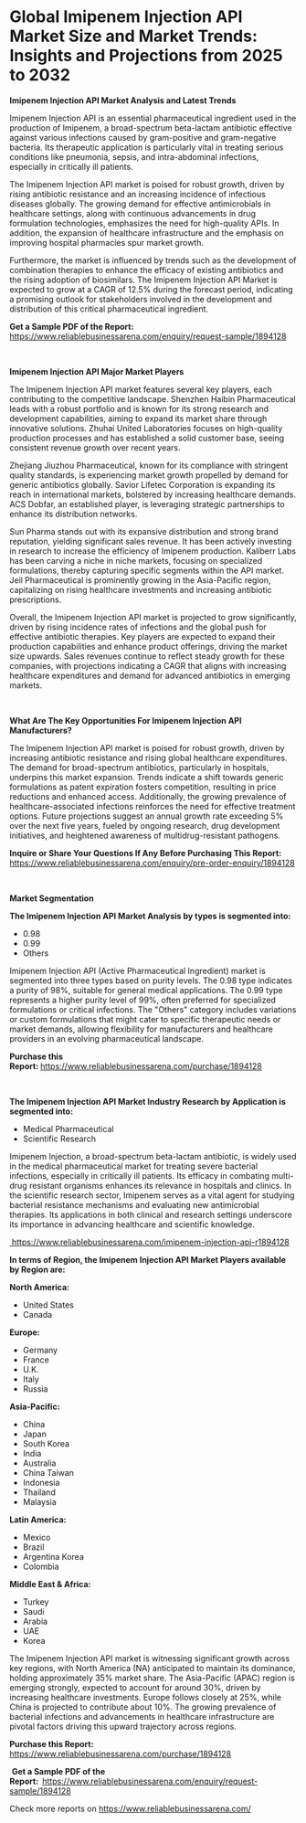 <p><h1>Global Imipenem Injection API Market Size and Market Trends: Insights and Projections from 2025 to 2032</h1></p><p><strong>Imipenem Injection API Market Analysis and Latest Trends</strong></p>
<p><p>Imipenem Injection API is an essential pharmaceutical ingredient used in the production of Imipenem, a broad-spectrum beta-lactam antibiotic effective against various infections caused by gram-positive and gram-negative bacteria. Its therapeutic application is particularly vital in treating serious conditions like pneumonia, sepsis, and intra-abdominal infections, especially in critically ill patients. </p><p>The Imipenem Injection API market is poised for robust growth, driven by rising antibiotic resistance and an increasing incidence of infectious diseases globally. The growing demand for effective antimicrobials in healthcare settings, along with continuous advancements in drug formulation technologies, emphasizes the need for high-quality APIs. In addition, the expansion of healthcare infrastructure and the emphasis on improving hospital pharmacies spur market growth.</p><p>Furthermore, the market is influenced by trends such as the development of combination therapies to enhance the efficacy of existing antibiotics and the rising adoption of biosimilars. The Imipenem Injection API Market is expected to grow at a CAGR of 12.5% during the forecast period, indicating a promising outlook for stakeholders involved in the development and distribution of this critical pharmaceutical ingredient.</p></p>
<p><strong>Get a Sample PDF of the Report:&nbsp;</strong> <a href="https://www.reliablebusinessarena.com/enquiry/request-sample/1894128?utm_campaign=3261&utm_medium=2&utm_source=Github&utm_content=ia&utm_term=03042025&utm_id=imipenem-injection-api">https://www.reliablebusinessarena.com/enquiry/request-sample/1894128</a></p>
<p>&nbsp;</p>
<p><strong>Imipenem Injection API Major Market Players</strong></p>
<p><p>The Imipenem Injection API market features several key players, each contributing to the competitive landscape. Shenzhen Haibin Pharmaceutical leads with a robust portfolio and is known for its strong research and development capabilities, aiming to expand its market share through innovative solutions. Zhuhai United Laboratories focuses on high-quality production processes and has established a solid customer base, seeing consistent revenue growth over recent years.</p><p>Zhejiang Jiuzhou Pharmaceutical, known for its compliance with stringent quality standards, is experiencing market growth propelled by demand for generic antibiotics globally. Savior Lifetec Corporation is expanding its reach in international markets, bolstered by increasing healthcare demands. ACS Dobfar, an established player, is leveraging strategic partnerships to enhance its distribution networks.</p><p>Sun Pharma stands out with its expansive distribution and strong brand reputation, yielding significant sales revenue. It has been actively investing in research to increase the efficiency of Imipenem production. Kaliberr Labs has been carving a niche in niche markets, focusing on specialized formulations, thereby capturing specific segments within the API market. Jeil Pharmaceutical is prominently growing in the Asia-Pacific region, capitalizing on rising healthcare investments and increasing antibiotic prescriptions.</p><p>Overall, the Imipenem Injection API market is projected to grow significantly, driven by rising incidence rates of infections and the global push for effective antibiotic therapies. Key players are expected to expand their production capabilities and enhance product offerings, driving the market size upwards. Sales revenues continue to reflect steady growth for these companies, with projections indicating a CAGR that aligns with increasing healthcare expenditures and demand for advanced antibiotics in emerging markets.</p></p>
<p>&nbsp;</p>
<p><strong>What Are The Key Opportunities For Imipenem Injection API Manufacturers?</strong></p>
<p><p>The Imipenem Injection API market is poised for robust growth, driven by increasing antibiotic resistance and rising global healthcare expenditures. The demand for broad-spectrum antibiotics, particularly in hospitals, underpins this market expansion. Trends indicate a shift towards generic formulations as patent expiration fosters competition, resulting in price reductions and enhanced access. Additionally, the growing prevalence of healthcare-associated infections reinforces the need for effective treatment options. Future projections suggest an annual growth rate exceeding 5% over the next five years, fueled by ongoing research, drug development initiatives, and heightened awareness of multidrug-resistant pathogens.</p></p>
<p><strong>Inquire or Share Your Questions If Any Before Purchasing This Report:</strong> <a href="https://www.reliablebusinessarena.com/enquiry/pre-order-enquiry/1894128?utm_campaign=3261&utm_medium=2&utm_source=Github&utm_content=ia&utm_term=03042025&utm_id=imipenem-injection-api">https://www.reliablebusinessarena.com/enquiry/pre-order-enquiry/1894128</a></p>
<p>&nbsp;</p>
<p><strong>Market Segmentation</strong></p>
<p><strong>The Imipenem Injection API Market Analysis by types is segmented into:</strong></p>
<p><ul><li>0.98</li><li>0.99</li><li>Others</li></ul></p>
<p><p>Imipenem Injection API (Active Pharmaceutical Ingredient) market is segmented into three types based on purity levels. The 0.98 type indicates a purity of 98%, suitable for general medical applications. The 0.99 type represents a higher purity level of 99%, often preferred for specialized formulations or critical infections. The "Others" category includes variations or custom formulations that might cater to specific therapeutic needs or market demands, allowing flexibility for manufacturers and healthcare providers in an evolving pharmaceutical landscape.</p></p>
<p><strong>Purchase this Report:&nbsp;</strong><a href="https://www.reliablebusinessarena.com/purchase/1894128?utm_campaign=3261&utm_medium=2&utm_source=Github&utm_content=ia&utm_term=03042025&utm_id=imipenem-injection-api">https://www.reliablebusinessarena.com/purchase/1894128</a></p>
<p>&nbsp;</p>
<p><strong>The Imipenem Injection API Market Industry Research by Application is segmented into:</strong></p>
<p><ul><li>Medical Pharmaceutical</li><li>Scientific Research</li></ul></p>
<p><p>Imipenem Injection, a broad-spectrum beta-lactam antibiotic, is widely used in the medical pharmaceutical market for treating severe bacterial infections, especially in critically ill patients. Its efficacy in combating multi-drug resistant organisms enhances its relevance in hospitals and clinics. In the scientific research sector, Imipenem serves as a vital agent for studying bacterial resistance mechanisms and evaluating new antimicrobial therapies. Its applications in both clinical and research settings underscore its importance in advancing healthcare and scientific knowledge.</p></p>
<p><a href="https://www.reliablebusinessarena.com/imipenem-injection-api-r1894128?utm_campaign=3261&utm_medium=2&utm_source=Github&utm_content=ia&utm_term=03042025&utm_id=imipenem-injection-api">&nbsp;https://www.reliablebusinessarena.com/imipenem-injection-api-r1894128</a></p>
<p><strong>In terms of Region, the Imipenem Injection API Market Players available by Region are:</strong></p>
<p>
    <p> <strong> North America: </strong>
        <ul>
            <li>United States</li>
            <li>Canada</li>
        </ul>
        </p> 
    <p> <strong> Europe: </strong>
        <ul>
            <li>Germany</li>
            <li>France</li>
            <li>U.K.</li>
            <li>Italy</li>
            <li>Russia</li>
        </ul>
        </p> 
    <p> <strong> Asia-Pacific: </strong>
        <ul>
            <li>China</li>
            <li>Japan</li>
            <li>South Korea</li>
            <li>India</li>
            <li>Australia</li>
            <li>China Taiwan</li>
            <li>Indonesia</li>
            <li>Thailand</li>
            <li>Malaysia</li>
        </ul>
        </p> 
    <p> <strong> Latin America: </strong>
        <ul>
            <li>Mexico</li>
            <li>Brazil</li>
            <li>Argentina Korea</li>
            <li>Colombia</li>
        </ul>
        </p> 
    <p> <strong> Middle East & Africa: </strong>
        <ul>
            <li>Turkey</li>
            <li>Saudi</li>
            <li>Arabia</li>
            <li>UAE</li>
            <li>Korea</li>
        </ul>
    </p>
    </p>
<p><p>The Imipenem Injection API market is witnessing significant growth across key regions, with North America (NA) anticipated to maintain its dominance, holding approximately 35% market share. The Asia-Pacific (APAC) region is emerging strongly, expected to account for around 30%, driven by increasing healthcare investments. Europe follows closely at 25%, while China is projected to contribute about 10%. The growing prevalence of bacterial infections and advancements in healthcare infrastructure are pivotal factors driving this upward trajectory across regions.</p></p>
<p><strong>Purchase this Report: </strong><a href="https://www.reliablebusinessarena.com/purchase/1894128?utm_campaign=3261&utm_medium=2&utm_source=Github&utm_content=ia&utm_term=03042025&utm_id=imipenem-injection-api">https://www.reliablebusinessarena.com/purchase/1894128</a></p>
<p>&nbsp;<strong>Get a Sample PDF of the Report:&nbsp;&nbsp;</strong><a href="https://www.reliablebusinessarena.com/enquiry/request-sample/1894128?utm_campaign=3261&utm_medium=2&utm_source=Github&utm_content=ia&utm_term=03042025&utm_id=imipenem-injection-api">https://www.reliablebusinessarena.com/enquiry/request-sample/1894128</a></p>
<p><strong></strong></p>
<p>Check more reports on <a href="https://www.reliablebusinessarena.com/?utm_campaign=3261&utm_medium=2&utm_source=Github&utm_content=ia&utm_term=03042025&utm_id=imipenem-injection-api">https://www.reliablebusinessarena.com/</a></p>
